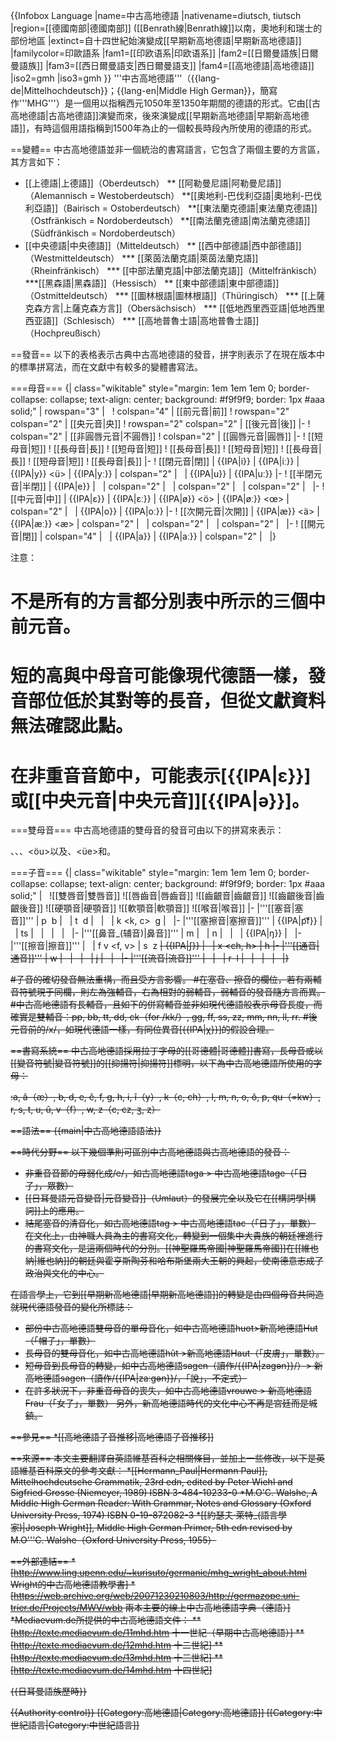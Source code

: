 {{Infobox Language
|name=中古高地德語
|nativename=diutsch, tiutsch
|region=[[德國南部|德國南部]] ([[Benrath線|Benrath線]]以南，奧地利和瑞士的部份地區
|extinct=自十四世紀始演變成[[早期新高地德語|早期新高地德語]]
|familycolor=印歐語系
|fam1=[[印欧语系|印欧语系]]
|fam2=[[日爾曼語族|日爾曼語族]]
|fam3=[[西日爾曼語支|西日爾曼語支]]
|fam4=[[高地德語|高地德語]]
|iso2=gmh
|iso3=gmh
}}
'''中古高地德語'''（{{lang-de|Mittelhochdeutsch}}；{{lang-en|Middle High German}}，簡寫作'''MHG'''）是一個用以指稱西元1050年至1350年期間的德語的形式。它由[[古高地德語|古高地德語]]演變而來，後來演變成[[早期新高地德語|早期新高地德語]]，有時這個用語指稱到1500年為止的一個較長時段內所使用的德語的形式。

==變體==
中古高地德語並非一個統治的書寫語言，它包含了兩個主要的方言區，其方言如下：

* [[上德語|上德語]]（Oberdeutsch）
** [[阿勒曼尼語|阿勒曼尼語]]（Alemannisch = Westoberdeutsch）
**[[奧地利-巴伐利亞語|奧地利-巴伐利亞語]]（Bairisch = Ostoberdeutsch）
**[[東法蘭克德語|東法蘭克德語]]（Ostfränkisch = Nordoberdeutsch）
**[[南法蘭克德語|南法蘭克德語]]（Südfränkisch = Nordoberdeutsch）
* [[中央德語|中央德語]]（Mitteldeutsch）
** [[西中部德語|西中部德語]]（Westmitteldeutsch）
*** [[萊茵法蘭克語|萊茵法蘭克語]]（Rheinfränkisch）
*** [[中部法蘭克語|中部法蘭克語]]（Mittelfränkisch）
***[[黑森語|黑森語]]（Hessisch）
** [[東中部德語|東中部德語]]（Ostmitteldeutsch）
*** [[圖林根語|圖林根語]]（Thüringisch）
*** [[上薩克森方言|上薩克森方言]]（Obersächsisch）
*** [[低地西里西亚語|低地西里西亚語]]（Schlesisch）
*** [[高地普魯士語|高地普魯士語]]（Hochpreußisch）

==發音==
以下的表格表示古典中古高地德語的發音，拼字則表示了在現在版本中的標準拼寫法，而在文獻中有較多的變體書寫法。

===母音===
{| class="wikitable" style="margin: 1em 1em 1em 0; border-collapse: collapse; text-align: center; background: #f9f9f9; border: 1px #aaa solid;"
| rowspan="3" |  
! colspan="4" | [[前元音|前]]
! rowspan="2" colspan="2" | [[央元音|央]]
! rowspan="2" colspan="2" | [[後元音|後]]
|-
! colspan="2" | [[非圓唇元音|不圓唇]]
! colspan="2" | [[圓唇元音|圓唇]]
|-
! [[短母音|短]]
! [[長母音|長]]
! [[短母音|短]]
! [[長母音|長]]
! [[短母音|短]]
! [[長母音|長]]
! [[短母音|短]]
! [[長母音|長]]
|-
! [[閉元音|閉]]
| {{IPA|i}}
| {{IPA|iː}}
| {{IPA|y}} <ü>
| {{IPA|yː}} <iu>
| colspan="2" |  
| {{IPA|u}}
| {{IPA|uː}}
|-
! [[半閉元音|半閉]]
| {{IPA|e}}
|  
| colspan="2" |   
| colspan="2" |   
| colspan="2" |   
|-
! [[中元音|中]]
| {{IPA|ɛ}}
| {{IPA|ɛː}}
| {{IPA|ø}} <ö>
| {{IPA|øː}} <œ>
| colspan="2" |  
| {{IPA|o}}
| {{IPA|oː}}
|-
! [[次開元音|次開]]
| {{IPA|æ}} <ä>
| {{IPA|æː}} <æ>
| colspan="2" |  
| colspan="2" |  
| colspan="2" |  
|-
! [[開元音|閉]]
| colspan="4" |  
| {{IPA|a}}
| {{IPA|aː}}
| colspan="2" |  
|}

注意：
# 不是所有的方言都分別表中所示的三個中前元音。
# 短的高與中母音可能像現代德語一樣，發音部位低於其對等的長音，但從文獻資料無法確認此點。
# 在非重音音節中，<e>可能表示[{{IPA|ɛ}}]或[[中央元音|中央元音]][{{IPA|ə}}]。

===雙母音===
中古高地德語的雙母音的發音可由以下的拼寫來表示：

<ei>、<ie>、<ou>、<öu>以及<eu>、<üe>和<uo>。

===子音===
{| class="wikitable" style="margin: 1em 1em 1em 0; border-collapse: collapse; text-align: center; background: #f9f9f9; border: 1px #aaa solid;"
|  
![[雙唇音|雙唇音]]
![[唇齒音|唇齒音]]
![[齒齦音|齒齦音]]
![[齒齦後音|齒齦後音]]
![[硬顎音|硬顎音]]
![[軟顎音|軟顎音]]
![[喉音|喉音]]
|-
|'''[[塞音|塞音]]'''
| p  b
|  
| t  d
|  
|  
| k <k, c>  g
|  
|-
|'''[[塞擦音|塞擦音]]'''
| {{IPA|p͡f}}
|  
| ts <z>
|  
|  
|  
|  
|-
|'''[[鼻音_(辅音)|鼻音]]'''
| m
|  
| n
|  
|  
| {{IPA|ŋ}} <ng>
|  
|-
|'''[[擦音|擦音]]'''
|  
| f v <f, v>
| s  z <s>
| {{IPA|ʃ}} <sch>
|  
| x <ch, h>
| h
|-
|'''[[通音|通音]]'''
| w
|  
|  
|  
| j
|  
|  
|-
|'''[[流音|流音]]'''
|  
|  
| r  l
|  
|  
|  
|  
|}

#子音的確切發音無法重構，而且受方言影響。
#在塞音、擦音的欄位，若有兩輔音符號現于同欄，則左為強輔音，右為相對的弱輔音，弱輔音的發音隨方言而異。
#中古高地德語有長輔音，且如下的併寫輔音並非如現代德語般表示母音長度，而確實是雙輔音：pp, bb, tt, dd, ck（for /kk/）, gg, ff, ss, zz, mm, nn, ll, rr.
#後元音前的/x/，如現代德語一樣，有同位異音[{{IPA|χ}}]的假設合理。

==書寫系統==
中古高地德語採用拉丁字母的[[哥德體|哥德體]]書寫，長母音或以[[變音符號|變音符號]]的[[抑揚符|抑揚符]]標明，以下為中古高地德語所使用的字母：

:a, â（æ）, b, d, e, ê, f, g, h, i,  î（y）, k（c, ch）, l, m, n, o, ô, p, qu（=kw）, r, s, t,  u, û, v（f）, w, z（c, cz, ʒ, ȥ）

==語法==
{{main|中古高地德語語法}}

==時代分野==
以下幾個準則可區別中古高地德語與古高地德語的發音：
* 非重音音節的母弱化成/e/，如古高地德語taga > 中古高地德語tage（「日子」，眾數）
* [[日耳曼語元音變音|元音變音]]（Umlaut）的發展完全以及它在[[構詞學|構詞]]上的應用。
* 結尾塞音的清音化，如古高地德語tag > 中古高地德語tac（「日子」，單數）
在文化上，由神職人員為主的書寫文化，轉變到一個集中大貴族的朝廷裡進行的書寫文化，是這兩個時代的分別<!--原文：Culturally, the two periods are distinguished by the transition from a predominantly clerical written culture to one centred on the courts of the great nobles. -->。[[神聖羅馬帝國|神聖羅馬帝國]]在[[維也納|維也納]]的朝廷與霍亨斯陶芬和哈布斯堡兩大王朝的興起，使南德意志成了政治與文化的中心。

在語言學上，它到[[早期新高地德語|早期新高地德語]]的轉變是由四個母音共同造就現代德語發音的變化所標誌：
* 部份中古高地德語雙母音的單母音化，如中古高地德語huot>新高地德語Hut（「帽子」，單數）
* 長母音的雙母音化，如中古高地德語hût >新高地德語Haut（「皮膚」，單數）。
* 短母音到長母音的轉變，如中古高地德語sagen（讀作/{{IPA|zagən}}/）> 新高地德語sagen（讀作/{{IPA|zaːgən}}/，「說」，不定式）
* 在許多狀況下，非重音母音的喪失，如中古高地德語vrouwe > 新高地德語Frau（「女子」，單數）
另外，新高地德語時代的文化中心不再是宮廷而是城鎮。

==參見==
*[[高地德語子音推移|高地德語子音推移]]

==來源==
本文主要翻譯自英語維基百科之相關條目，並加上一些修改，以下是英語維基百科原文的參考文獻：
*[[Hermann_Paul|Hermann Paul]], Mittelhochdeutsche Grammatik, 23rd edn, edited by Peter Wiehl and Sigfried Grosse (Niemeyer, 1989) ISBN 3-484-10233-0
*M.O'C. Walshe, A Middle High German Reader: With Grammar, Notes and Glossary (Oxford University Press, 1974) ISBN 0-19-872082-3
*[[約瑟夫·萊特_(語言學家)|Joseph Wright]], Middle High German Primer, 5th edn revised by M.O'''C. Walshe（Oxford University Press, 1955）

==外部連結==
*[http://www.ling.upenn.edu/~kurisuto/germanic/mhg_wright_about.html Wright的中古高地德語教學書]
*[https://web.archive.org/web/20071230210803/http://germazope.uni-trier.de/Projects/MWV/wbb 兩本主要的線上中古高地德語字典（德語）]
*Mediaevum.de所提供的中古高地德語文件：
** [http://texte.mediaevum.de/11mhd.htm 十一世紀（早期中古高地德語）]
** [http://texte.mediaevum.de/12mhd.htm 十二世紀]
** [http://texte.mediaevum.de/13mhd.htm 十三世紀]
** [http://texte.mediaevum.de/14mhd.htm 十四世紀]

{{日耳曼語族歷時}}

{{Authority control}}
[[Category:高地德語|Category:高地德語]]
[[Category:中世紀語言|Category:中世紀語言]]